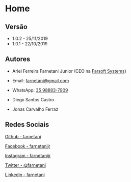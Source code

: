 # Home

## Versão

- 1.0.2 - 25/11/2019
- 1.0.1 - 22/10/2019

## Autores

- Arlei Ferreira Farnetani Junior (CEO na [Farsoft Systems](http://www.farsoft.com.br))
- Email: [farnetani@gmail.com](farnetani@gmail.com)
- WhatsApp: [35 98883-7909](https://wa.me/5535988837909?text=Ola)

- Diego Santos Castro
- Jonas Carvalho Ferraz

## Redes Sociais

[Github - farnetani](https://github.com/farnetani/)

[Facebook - farnetanijr](https://fb.com/farnetanijr)

[Instagram - farnetanijr](https://www.instagram.com/farnetanijr/)

[Twitter - @farnetani](https://twitter.com/farnetani)

[Linkedin - farnetani](https://www.linkedin.com/in/farnetani/?originalSubdomain=br)
